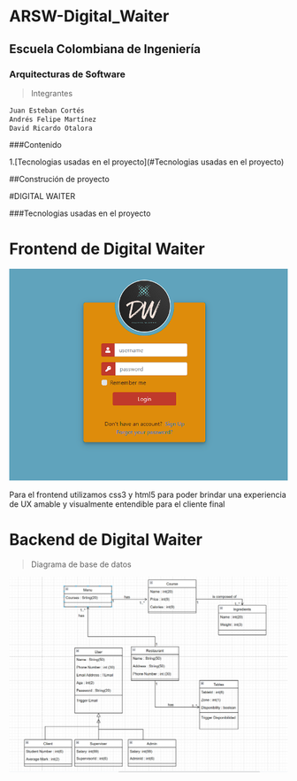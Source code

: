# ARSW-Digital_Waiter
## Escuela Colombiana de Ingeniería

### Arquitecturas de Software


>Integrantes
```
Juan Esteban Cortés
Andrés Felipe Martínez
David Ricardo Otalora 

```
###Contenido

1.[Tecnologias usadas en el proyecto](#Tecnologias usadas en el proyecto)


##Construción de proyecto 

#DIGITAL WAITER

###Tecnologias usadas en el proyecto




# Frontend de Digital Waiter

![](image/Front.png)

Para el frontend utilizamos css3 y html5 para poder brindar una experiencia de UX
amable y visualmente entendible para el cliente final



# Backend de Digital Waiter

>Diagrama de base de datos

![](image/Basededatos.png)
